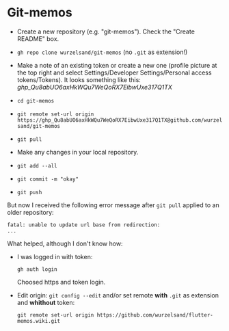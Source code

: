 # Git-memos

* Create a new repository (e.g. "git-memos"). Check the "Create README" box.

* ```gh repo clone wurzelsand/git-memos``` (no `.git` as extension!)

* Make a note of an existing token or create a new one (profile picture at the top right and select Settings/Developer Settings/Personal access tokens/Tokens). It looks something like this: *ghp_Qu8abUO6axHkWQu7WeQoRX7EibwUxe317Q1TX*

* ```cd git-memos```

* ```git remote set-url origin https://ghp_Qu8abUO6axHkWQu7WeQoRX7EibwUxe317Q1TX@github.com/wurzelsand/git-memos```

* ```git pull```
* Make any changes in your local repository.
* ```git add --all```
* ```git commit -m "okay"```
* ```git push```

But now I received the following error message after `git pull` applied to an older repository:

```
fatal: unable to update url base from redirection:
...
```

What helped, although I don't know  how:

* I was logged in with token:

    ```
    gh auth login
    ```

    Choosed https and token login.

* Edit origin: `git config --edit` and/or set remote **with** `.git` as extension and **whithout** token:

    ```
    git remote set-url origin https://github.com/wurzelsand/flutter-memos.wiki.git
    ```


